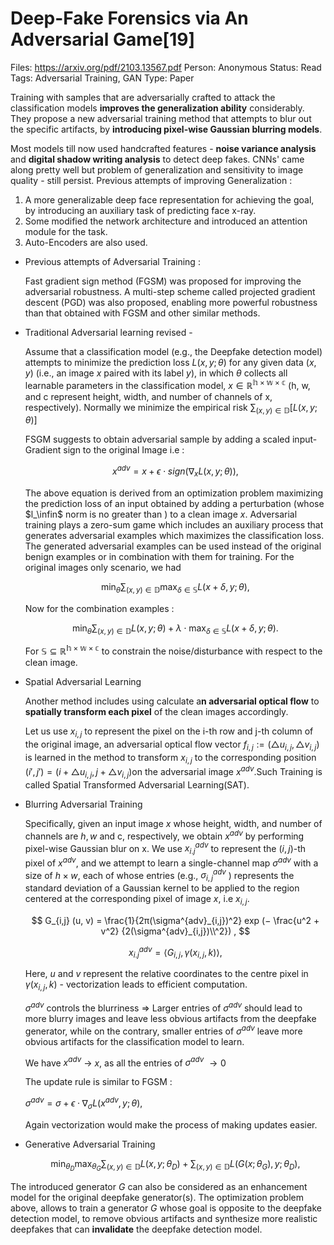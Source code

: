 # Deep-Fake Forensics via An Adversarial Game[19]

Files: https://arxiv.org/pdf/2103.13567.pdf
Person: Anonymous
Status: Read
Tags: Adversarial Training, GAN
Type: Paper

Training with samples that are adversarially crafted to attack the classification models **improves the generalization ability** considerably.
They propose a new adversarial training method that attempts to blur out the specific artifacts, by **introducing pixel-wise Gaussian blurring models**.

Most models till now used handcrafted features - **noise variance analysis** and **digital shadow writing analysis** to detect deep fakes. CNNs' came along pretty well but problem of generalization and sensitivity to image quality - still persist.
Previous attempts of improving Generalization :

1.  A more generalizable deep face representation for achieving the goal, by introducing an auxiliary task of predicting face x-ray.
2. Some modified the network architecture and introduced an attention module for the task.
3. Auto-Encoders are also used.
- Previous attempts of Adversarial Training :
    
    Fast gradient sign method (FGSM) was proposed for improving the adversarial robustness.
    A multi-step scheme called projected gradient descent (PGD) was also proposed, enabling more powerful robustness than that obtained with FGSM and other similar methods.
    
- Traditional Adversarial learning revised -
    
    Assume that a classification model (e.g., the Deepfake detection model) attempts to minimize the prediction loss  $L(x, y; θ)$ for any given data $(x, y)$ (i.e., an image $x$ paired with its label $y$), in which  $\theta$  collects all learnable parameters in the classification model, $x \in \mathbb{R^{h \times w \times c }}$ (h, w, and c represent height, width, and number of channels of x, respectively).
    Normally we minimize the empirical risk $\sum_{(x,y)\in \mathbb{D}}[L(x,y;\theta)]$
    
    FSGM suggests to obtain adversarial sample by adding a scaled input-Gradient sign to the original Image i.e :
    
    $$
    x^{adv} = x + \epsilon \cdot sign(\nabla_{x}L(x,y;\theta)),
    $$
    
    The above equation is derived from an optimization problem maximizing the prediction loss of an input obtained by adding a perturbation (whose $l_\infin$ norm is no greater than ) to a clean image $x$. Adversarial training plays a zero-sum game which includes an auxiliary process that generates adversarial examples which maximizes the classification loss. The generated adversarial examples can be used instead of the original benign examples or in combination with them for training. For the original images only scenario, we had
    
    $$
    \min_{\theta}\sum_{(x,y)\in \mathbb{D}} \max_{\delta \in \mathbb{S}} L(x + \delta,y;\theta),
    $$
    
    Now for the combination examples : 
    
    $$
    \min_{\theta}\sum_{(x,y)\in \mathbb{D}} L(x,y;\theta)+\lambda \cdot\max_{\delta \in \mathbb{S}} L(x + \delta,y;\theta).
    $$
    
    For $\mathbb{S \subseteq {R^{h \times w \times c }} }$ to constrain the noise/disturbance with respect to the clean image. 
    
- Spatial Adversarial Learning
    
    Another method includes using calculate a**n adversarial optical flow** to **spatially transform each pixel** of the clean images accordingly.
    
    Let us use $x_{i,j}$ to represent the pixel on the i-th row and j-th column of the original image, an adversarial optical flow vector $f_{i,j} := (\triangle u_{i,j},\triangle v_{i,j})$ is learned in the method to transform $x_{i,j}$ to the corresponding position $(i',j') = (i+\triangle u_{i,j},j+\triangle v_{i,j})$on the adversarial image $x^{adv}$.Such Training is called Spatial Transformed Adversarial Learning(SAT).
    
- Blurring Adversarial Training
    
    Specifically, given an input image $x$ whose height, width, and number of
    channels are $h, w$ and c, respectively, we obtain $x^{adv}$ by performing pixel-wise Gaussian blur on x. We use $x^{adv}_{i.j}$  to represent the $(i, j)$-th pixel of $x^{
    adv}$, and we attempt to learn a single-channel map $\sigma^{adv}$ with a size of $h × w$, each of whose entries (e.g., $\sigma^{adv}_{i,j}$ ) represents the standard deviation of a Gaussian kernel to be applied to the region centered
    at the corresponding pixel of image $x$, i.e $x_{i,j}$.
    
    $$
    G_{i,j} (u, v) = \frac{1}{2π(\sigma^{adv}_{i,j})^2} exp
    (−
    \frac{u^2 + v^2}
    {2(\sigma^{adv}_{i,j})\\^2})
    ,
    $$
    
    $$
    x^{adv}_{i.j} =  \langle G_{i,j},\gamma(x_{i,j},k) \rangle,
    $$
    
    Here,  $u$ and $v$ represent the relative coordinates to the centre
    pixel in $γ(x_{i,j} , k)$ - vectorization leads to efficient computation.
    
    $σ^{adv}$ controls the blurriness $⇒$ Larger entries of $σ^{adv}$ should lead to more blurry images and leave less obvious artifacts from the deepfake
    generator, while on the contrary, smaller entries of $σ^{adv}$ leave
    more obvious artifacts for the classification model to learn.
    
    We have $x^{adv}$ $\rightarrow$ $x$, as all the entries of $\sigma^{adv}$ $\rightarrow 0$
    
    The update rule is similar to FGSM : 
    
    $\sigma
    ^{adv} = \sigma + \epsilon · \nabla_\sigma L(x^{
    adv}, y; \theta),$
    
    Again vectorization would make the process of making updates easier.
    
- Generative Adversarial Training
    
    $$
    \min_{θ_D} \max_{θ_G}\sum_{
    (x,y)\in \mathbb{D}}L(x, y; \theta _D) + \sum_{
    (x,y)\in \mathbb{D}}
    L(G(x; \theta_{G}), y; \theta_{D}),
    $$
    

The introduced generator $G$ can also be considered as an enhancement model for the original deepfake generator(s). The optimization problem above,  allows to train a generator $G$ whose goal is opposite to the deepfake detection model, to remove obvious artifacts and synthesize more realistic deepfakes that can **invalidate** the deepfake detection model.